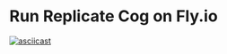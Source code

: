 # Run Replicate Cog on Fly.io

[![asciicast](https://asciinema.org/a/oINJOmsJooWuEp17oi6RgUteS.svg)](https://asciinema.org/a/oINJOmsJooWuEp17oi6RgUteS)
